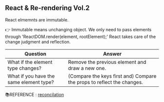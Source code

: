 ## React & Re-rendering Vol.2

React elmemnts are immutable.

👉 Immutable means unchanging object.
We only need to pass elements through 'ReactDOM.render(element, rootElement);'
React takes care of the change judgment and reflection.

| Question                                | Answer                                                                 |
| --------------------------------------- | ---------------------------------------------------------------------- |
| What if the element type changes?       | Remove the previous element and draw a new one.                        |
| What if you have the same element type? | (Compare the keys first and) Compare the props to reflect the changes. |

📚REFERENCE : [reconcilation](https://ko.reactjs.org/docs/reconciliation.html)

